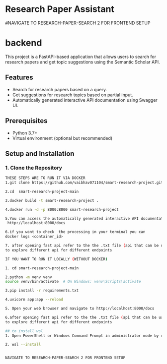 # Research Paper Assistant

#NAVIGATE TO RESEARCH-PAPER-SEARCH 2 FOR FRONTEND SETUP

# backend 

This project is a FastAPI-based application that allows users to search for research papers and get topic suggestions using the Semantic Scholar API.

## Features
- Search for research papers based on a query.
- Get suggestions for research topics based on partial input.
- Automatically generated interactive API documentation using Swagger UI.

## Prerequisites
- Python 3.7+
- Virtual environment (optional but recommended)

## Setup and Installation

### 1. Clone the Repository
```bash
THESE STEPS ARE TO RUN IT VIA DOCKER
1.git clone https://github.com/vaibhav071104/smart-research-project.git

2.cd  smart-research-project-main

3.docker build -t smart-research-project .

4.docker run -d -p 8000:8000 smart-research-project

5.You can access the automatically generated interactive API documentation at
 http://localhost:8000/docs

6.if you want to check  the processing in your terminal you can
docker logs <container_id>

7. after opening fast api refer to the the .txt file (api that can be used)
to explore different api for different endpoints

IF YOU WANT TO RUN IT LOCALLY (WITHOUT DOCKER)

1. cd smart-research-project-main

2.python -m venv venv
source venv/bin/activate  # On Windows: venv\Scripts\activate

3.pip install -r requirements.txt

4.uvicorn app:app --reload

5. Open your web browser and navigate to http://localhost:8000/docs

6.after opening fast api refer to the the .txt file (api that can be used)
to explore different api for different endpoints

## to install wsl 
1. Open PowerShell or Windows Command Prompt in administrator mode by right-clicking and selecting "Run as administrator"

2. wsl --install


NAVIGATE TO RESEARCH-PAPER-SEARCH 2 FOR FRONTEND SETUP

